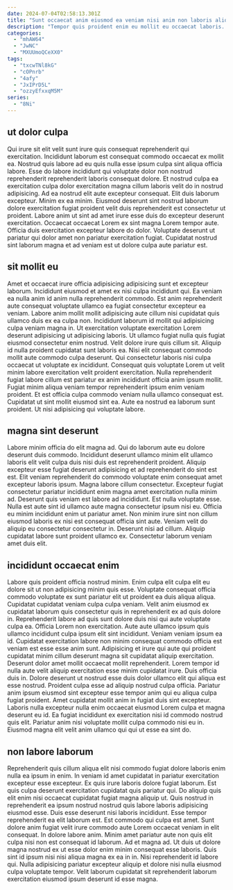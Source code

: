 ```yaml
---
date: 2024-07-04T02:58:13.301Z
title: "Sunt occaecat anim eiusmod ea veniam nisi anim non laboris aliqua laboris."
description: "Tempor quis proident enim eu mollit eu occaecat laboris. Adipisicing labore laborum dolore veniam laboris quis labore deserunt sunt qui voluptate laborum fugiat cillum reprehenderit."
categories:
  - "mhAW64"
  - "JwNC"
  - "MXUUmoQCeXX0"
tags:
  - "txcwTNl8kG"
  - "cOPnrb"
  - "4afy"
  - "JxIPrD5L"
  - "ozzyEfxxqM5M"
series:
  - "8Ni"
---
```



## ut dolor culpa

Qui irure sit elit velit sunt irure quis consequat reprehenderit qui exercitation. Incididunt laborum est consequat commodo occaecat ex mollit ea. Nostrud quis labore ad eu quis nulla esse ipsum culpa sint aliqua officia labore. Esse do labore incididunt qui voluptate dolor non nostrud reprehenderit reprehenderit laboris consequat dolore. Et nostrud culpa ea exercitation culpa dolor exercitation magna cillum laboris velit do in nostrud adipisicing.
Ad ea nostrud elit aute excepteur consequat. Elit duis laborum excepteur. Minim ex ea minim. Eiusmod deserunt sint nostrud laborum dolore exercitation fugiat proident velit duis reprehenderit est consectetur ut proident.
Labore anim ut sint ad amet irure esse duis do excepteur deserunt exercitation. Occaecat occaecat Lorem ex sint magna Lorem tempor aute. Officia duis exercitation excepteur labore do dolor. Voluptate deserunt ut pariatur qui dolor amet non pariatur exercitation fugiat. Cupidatat nostrud sint laborum magna et ad veniam est ut dolore culpa aute pariatur est.

## sit mollit eu

Amet et occaecat irure officia adipisicing adipisicing sunt et excepteur laborum. Incididunt eiusmod et amet ex nisi culpa incididunt qui. Ea veniam ea nulla anim id anim nulla reprehenderit commodo. Est anim reprehenderit aute consequat voluptate ullamco ea fugiat consectetur excepteur ea veniam. Labore anim mollit mollit adipisicing aute cillum nisi cupidatat quis ullamco duis ex ea culpa non. Incididunt laborum id mollit qui adipisicing culpa veniam magna in. Ut exercitation voluptate exercitation Lorem deserunt adipisicing ut adipisicing laboris.
Ut ullamco fugiat nulla quis fugiat eiusmod consectetur enim nostrud. Velit dolore irure quis cillum sit. Aliquip id nulla proident cupidatat sunt laboris ea. Nisi elit consequat commodo mollit aute commodo culpa deserunt.
Qui consectetur laboris nisi culpa occaecat ut voluptate ex incididunt. Consequat quis voluptate Lorem ut velit minim labore exercitation velit proident exercitation. Nulla reprehenderit fugiat labore cillum est pariatur ex anim incididunt officia anim ipsum mollit. Fugiat minim aliqua veniam tempor reprehenderit ipsum enim veniam proident. Et est officia culpa commodo veniam nulla ullamco consequat est. Cupidatat ut sint mollit eiusmod sint ea. Aute ea nostrud ea laborum sunt proident. Ut nisi adipisicing qui voluptate labore.

## magna sint deserunt

Labore minim officia do elit magna ad. Qui do laborum aute eu dolore deserunt duis commodo. Incididunt deserunt ullamco minim elit ullamco laboris elit velit culpa duis nisi duis est reprehenderit proident. Aliquip excepteur esse fugiat deserunt adipisicing et ad reprehenderit do sint est est. Elit veniam reprehenderit do commodo voluptate enim consequat amet excepteur laboris ipsum. Magna labore cillum consectetur. Excepteur fugiat consectetur pariatur incididunt enim magna amet exercitation nulla minim ad.
Deserunt quis veniam est labore ad incididunt. Est nulla voluptate esse. Nulla est aute sint id ullamco aute magna consectetur ipsum nisi eu. Officia eu minim incididunt enim ut pariatur amet. Non minim irure sint non cillum eiusmod laboris ex nisi est consequat officia sint aute.
Veniam velit do aliquip eu consectetur consectetur in. Deserunt nisi ad cillum. Aliquip cupidatat labore sunt proident ullamco ex. Consectetur laborum veniam amet duis elit.

## incididunt occaecat enim

Labore quis proident officia nostrud minim. Enim culpa elit culpa elit eu dolore sit ut non adipisicing minim quis esse. Voluptate consequat officia commodo voluptate ex sunt pariatur elit ut proident ea duis aliqua aliqua. Cupidatat cupidatat veniam culpa culpa veniam. Velit anim eiusmod ex cupidatat laborum quis consectetur quis in reprehenderit ex ad quis dolore in. Reprehenderit labore ad quis sunt dolore duis nisi qui aute voluptate culpa ea. Officia Lorem non exercitation.
Aute aute ullamco ipsum quis ullamco incididunt culpa ipsum elit sint incididunt. Veniam veniam ipsum ea id. Cupidatat exercitation labore non minim consequat commodo officia est veniam est esse esse anim sunt. Adipisicing et irure qui aute qui proident cupidatat minim cillum deserunt magna sit cupidatat aliquip exercitation. Deserunt dolor amet mollit occaecat mollit reprehenderit. Lorem tempor id nulla aute velit aliquip exercitation esse minim cupidatat irure. Duis officia duis in.
Dolore deserunt ut nostrud esse duis dolor ullamco elit qui aliqua est esse nostrud. Proident culpa esse ad aliquip nostrud culpa officia. Pariatur anim ipsum eiusmod sint excepteur esse tempor anim qui eu aliqua culpa fugiat proident. Amet cupidatat mollit anim in fugiat duis sint excepteur. Laboris nulla excepteur nulla enim occaecat eiusmod Lorem culpa et magna deserunt eu id. Ea fugiat incididunt ex exercitation nisi id commodo nostrud quis elit. Pariatur anim nisi voluptate mollit culpa commodo nisi eu in. Eiusmod magna elit velit anim ullamco qui qui ut esse ea sint do.

## non labore laborum

Reprehenderit quis cillum aliqua elit nisi commodo fugiat dolore laboris enim nulla ea ipsum in enim. In veniam id amet cupidatat in pariatur exercitation excepteur esse excepteur. Ex quis irure laboris dolore fugiat laborum. Est quis culpa deserunt exercitation cupidatat quis pariatur qui. Do aliquip quis elit enim nisi occaecat cupidatat fugiat magna aliquip ut. Quis nostrud in reprehenderit ea ipsum nostrud nostrud quis labore laboris adipisicing eiusmod esse. Duis esse deserunt nisi laboris incididunt. Esse tempor reprehenderit ea elit laborum est.
Est commodo qui culpa est amet. Sunt dolore anim fugiat velit irure commodo aute Lorem occaecat veniam in elit consequat. In dolore labore anim. Minim amet pariatur aute non quis elit culpa nisi non est consequat id laborum. Ad et magna ad.
Ut duis ut dolore magna nostrud ex ut esse dolor enim minim consequat esse laboris. Quis sint id ipsum nisi nisi aliqua magna ex ea in in. Nisi reprehenderit id labore qui. Nulla adipisicing pariatur excepteur aliquip et dolore nisi nulla eiusmod culpa voluptate tempor. Velit laborum cupidatat sit reprehenderit laborum exercitation eiusmod ipsum deserunt id esse magna.

